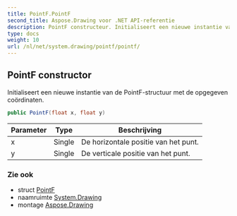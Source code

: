 ```yaml
---
title: PointF.PointF
second_title: Aspose.Drawing voor .NET API-referentie
description: PointF constructeur. Initialiseert een nieuwe instantie van de PointFstructuur met de opgegeven coördinaten.
type: docs
weight: 10
url: /nl/net/system.drawing/pointf/pointf/
---
```

## PointF constructor

Initialiseert een nieuwe instantie van de PointF-structuur met de opgegeven coördinaten.

```csharp
public PointF(float x, float y)
```

| Parameter | Type | Beschrijving |
| --- | --- | --- |
| x | Single | De horizontale positie van het punt. |
| y | Single | De verticale positie van het punt. |

### Zie ook

* struct [PointF](../)
* naamruimte [System.Drawing](../../pointf/)
* montage [Aspose.Drawing](../../../)


